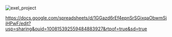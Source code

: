 ![exel_project](https://github.com/user-attachments/assets/eca5c02f-cfb1-45f3-b719-d54d664fee2c)

https://docs.google.com/spreadsheets/d/1GGazd6rEf4epnSrSGixqaObwmSjiHPwF/edit?usp=sharing&ouid=100815392559484883927&rtpof=true&sd=true
